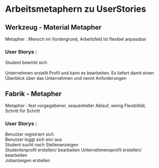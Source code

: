 # Arbeitsmetaphern zu UserStories <br/>

## Werkzeug - Material Metapher <br/>
Metapher : Mensch im Vordergrund, Arbeitsfeld ist flexibel anpassbar <br/> 
### User Storys :
Student bewirbt sich <br/> <br/>
Unternehmen erstellt Profil und kann es bearbeiten. Es liefert damit einen Überblick über das Unternehmen und nennt Anforderungen

## Fabrik - Metapher <br/>
Metapher : fest vorgegebener, sequentieller Ablauf, wenig Flexibilität, Schritt für Schritt <br/> 
### User Storys :
Benutzer registriert sich <br/>
Benutzer loggt sich ein/ aus <br/>
Student sucht nach Stellenanzeigen <br/> 
Studentenprofil erstellen/ bearbeiten
Unternehmensprofil erstellen/ bearbeiten <br/> 
Jobanzeigen erstellen <br/> 


